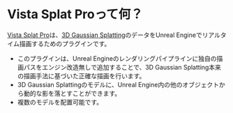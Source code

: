 # Vista Splat Proって何？

[Vista Splat Pro](https://vls.co.jp/vistasplatpro.html)は、[3D Gaussian Splatting](https://repo-sam.inria.fr/fungraph/3d-gaussian-splatting/)のデータをUnreal Engineでリアルタイム描画するためのプラグインです。

<!-- <iframe width="560" height="315" src="https://www.youtube.com/embed/xxxxxxxxxxxxx" title="YouTube video player" frameborder="0" allow="accelerometer; autoplay; clipboard-write; encrypted-media; gyroscope; picture-in-picture" allowfullscreen></iframe> -->

- このプラグインは、Unreal Engineのレンダリングパイプラインに独自の描画パスをエンジン改造無しで追加することで、3D Gaussian Splatting本来の描画手法に基づいた正確な描画を行います。
- 3D Gaussian Splattingのモデルに、Unreal Engine内の他のオブジェクトから動的な影を落とすことができます。
- 複数のモデルを配置可能です。